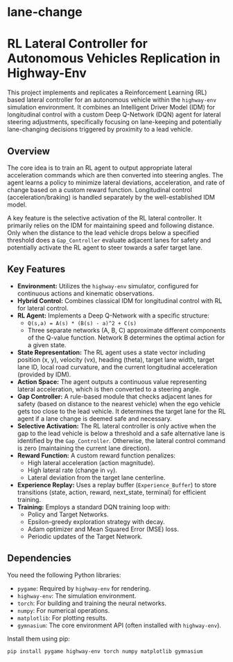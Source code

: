 # lane-change
# RL Lateral Controller for Autonomous Vehicles Replication in Highway-Env

This project implements and replicates a Reinforcement Learning (RL) based lateral controller for an autonomous vehicle within the `highway-env` simulation environment. It combines an Intelligent Driver Model (IDM) for longitudinal control with a custom Deep Q-Network (DQN) agent for lateral steering adjustments, specifically focusing on lane-keeping and potentially lane-changing decisions triggered by proximity to a lead vehicle.

## Overview

The core idea is to train an RL agent to output appropriate lateral acceleration commands which are then converted into steering angles. The agent learns a policy to minimize lateral deviations, acceleration, and rate of change based on a custom reward function. Longitudinal control (acceleration/braking) is handled separately by the well-established IDM model.

A key feature is the selective activation of the RL lateral controller. It primarily relies on the IDM for maintaining speed and following distance. Only when the distance to the lead vehicle drops below a specified threshold does a `Gap_Controller` evaluate adjacent lanes for safety and potentially activate the RL agent to steer towards a safer target lane.

## Key Features

*   **Environment:** Utilizes the `highway-env` simulator, configured for continuous actions and kinematic observations.
*   **Hybrid Control:** Combines classical IDM for longitudinal control with RL for lateral control.
*   **RL Agent:** Implements a Deep Q-Network with a specific structure:
    *   `Q(s,a) = A(s) * (B(s) - a)^2 + C(s)`
    *   Three separate networks (A, B, C) approximate different components of the Q-value function. Network B determines the optimal action for a given state.
*   **State Representation:** The RL agent uses a state vector including position (x, y), velocity (vx), heading (theta), target lane width, target lane ID, local road curvature, and the current longitudinal acceleration (provided by IDM).
*   **Action Space:** The agent outputs a continuous value representing lateral acceleration, which is then converted to a steering angle.
*   **Gap Controller:** A rule-based module that checks adjacent lanes for safety (based on distance to the nearest vehicle) when the ego vehicle gets too close to the lead vehicle. It determines the target lane for the RL agent if a lane change is deemed safe and necessary.
*   **Selective Activation:** The RL lateral controller is only active when the gap to the lead vehicle is below a threshold and a safe alternative lane is identified by the `Gap_Controller`. Otherwise, the lateral control command is zero (maintaining the current lane direction).
*   **Reward Function:** A custom reward function penalizes:
    *   High lateral acceleration (action magnitude).
    *   High lateral rate (change in `vy`).
    *   Lateral deviation from the target lane centerline.
*   **Experience Replay:** Uses a replay buffer (`Experience_Buffer`) to store transitions (state, action, reward, next_state, terminal) for efficient training.
*   **Training:** Employs a standard DQN training loop with:
    *   Policy and Target Networks.
    *   Epsilon-greedy exploration strategy with decay.
    *   Adam optimizer and Mean Squared Error (MSE) loss.
    *   Periodic updates of the Target Network.

## Dependencies

You need the following Python libraries:

*   `pygame`: Required by `highway-env` for rendering.
*   `highway-env`: The simulation environment.
*   `torch`: For building and training the neural networks.
*   `numpy`: For numerical operations.
*   `matplotlib`: For plotting results.
*   `gymnasium`: The core environment API (often installed with `highway-env`).

Install them using pip:

```bash
pip install pygame highway-env torch numpy matplotlib gymnasium
